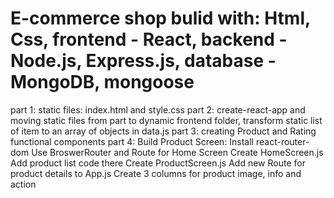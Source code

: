 # E-commerce shop bulid with: Html, Css, frontend - React, backend - Node.js, Express.js, database - MongoDB, mongoose
part 1: static files: index.html and style.css
part 2: create-react-app and moving static files from part to dynamic frontend folder, transform static list of item to an array of objects in data.js
part 3: creating Product and Rating functional components 
part 4: Build Product Screen:
            Install react-router-dom
            Use BroswerRouter and Route for Home Screen
            Create HomeScreen.js
            Add product list code there
            Create ProductScreen.js
            Add new Route for product details to App.js
            Create 3 columns for product image, info and action

<!-- Carousel photo credits:

<span>Photo by <a href="https://unsplash.com/@itshoobastank?utm_source=unsplash&amp;utm_medium=referral&amp;utm_content=creditCopyText">Shirota Yuri</a> on <a href="https://unsplash.com/s/photos/toys?utm_source=unsplash&amp;utm_medium=referral&amp;utm_content=creditCopyText">Unsplash</a></span>

<span>Photo by <a href="https://unsplash.com/@nate_dumlao?utm_source=unsplash&amp;utm_medium=referral&amp;utm_content=creditCopyText">Nathan Dumlao</a> on <a href="https://unsplash.com/s/photos/children?utm_source=unsplash&amp;utm_medium=referral&amp;utm_content=creditCopyText">Unsplash</a></span>

<span>Photo by <a href="https://unsplash.com/@zoncoll?utm_source=unsplash&amp;utm_medium=referral&amp;utm_content=creditCopyText">Valeria Zoncoll</a> on <a href="https://unsplash.com/s/photos/baby?utm_source=unsplash&amp;utm_medium=referral&amp;utm_content=creditCopyText">Unsplash</a></span> -->

